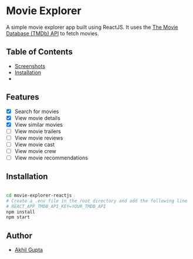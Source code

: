 # Movie Explorer

A simple movie explorer app built using ReactJS. It uses the [The Movie Database (TMDb) API](https://www.themoviedb.org/documentation/api) to fetch movies.

## Table of Contents

- [Screenshots](#screenshots)
- [Installation](#installation)
- 

## Features

- [x] Search for movies
- [x] View movie details
- [x] View similar movies
- [ ] View movie trailers
- [ ] View movie reviews
- [ ] View movie cast
- [ ] View movie crew
- [ ] View movie recommendations

## Installation

```bash

cd movie-explorer-reactjs
# Create a .env file in the root directory and add the following line
# REACT_APP_TMDB_API_KEY=YOUR_TMDB_API
npm install
npm start
```

## Author

- [Akhil Gupta](https://https://github.com/AkhilGupta03)
